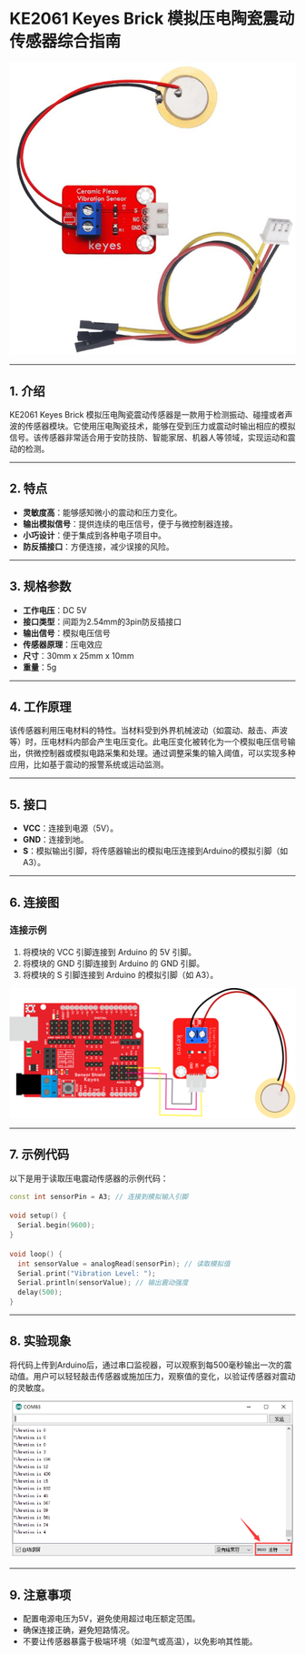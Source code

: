 # KE2061 Keyes Brick 模拟压电陶瓷震动传感器综合指南

![image-20250317164115014](media/image-20250317164115014.png)

---

## 1. 介绍
KE2061 Keyes Brick 模拟压电陶瓷震动传感器是一款用于检测振动、碰撞或者声波的传感器模块。它使用压电陶瓷技术，能够在受到压力或震动时输出相应的模拟信号。该传感器非常适合用于安防技防、智能家居、机器人等领域，实现运动和震动的检测。

---

## 2. 特点
- **灵敏度高**：能够感知微小的震动和压力变化。
- **输出模拟信号**：提供连续的电压信号，便于与微控制器连接。
- **小巧设计**：便于集成到各种电子项目中。
- **防反插接口**：方便连接，减少误接的风险。

---

## 3. 规格参数
- **工作电压**：DC 5V  
- **接口类型**：间距为2.54mm的3pin防反插接口  
- **输出信号**：模拟电压信号  
- **传感器原理**：压电效应  
- **尺寸**：30mm x 25mm x 10mm  
- **重量**：5g  

---

## 4. 工作原理
该传感器利用压电材料的特性。当材料受到外界机械波动（如震动、敲击、声波等）时，压电材料内部会产生电压变化。此电压变化被转化为一个模拟电压信号输出，供微控制器或模拟电路采集和处理。通过调整采集的输入阈值，可以实现多种应用，比如基于震动的报警系统或运动监测。

---

## 5. 接口
- **VCC**：连接到电源（5V）。
- **GND**：连接到地。
- **S**：模拟输出引脚，将传感器输出的模拟电压连接到Arduino的模拟引脚（如A3）。

---

## 6. 连接图
### 连接示例
1. 将模块的 VCC 引脚连接到 Arduino 的 5V 引脚。
2. 将模块的 GND 引脚连接到 Arduino 的 GND 引脚。
3. 将模块的 S 引脚连接到 Arduino 的模拟引脚（如 A3）。

![image-20250317164126687](media/image-20250317164126687.png)

---

## 7. 示例代码
以下是用于读取压电震动传感器的示例代码：
```cpp
const int sensorPin = A3; // 连接到模拟输入引脚

void setup() {
  Serial.begin(9600);
}

void loop() {
  int sensorValue = analogRead(sensorPin); // 读取模拟值
  Serial.print("Vibration Level: ");
  Serial.println(sensorValue); // 输出震动强度
  delay(500);
}
```

---

## 8. 实验现象
将代码上传到Arduino后，通过串口监视器，可以观察到每500毫秒输出一次的震动值。用户可以轻轻敲击传感器或施加压力，观察值的变化，以验证传感器对震动的灵敏度。

![image-20250317164140597](media/image-20250317164140597.png)

---

## 9. 注意事项
- 配置电源电压为5V，避免使用超过电压额定范围。
- 确保连接正确，避免短路情况。
- 不要让传感器暴露于极端环境（如湿气或高温），以免影响其性能。

